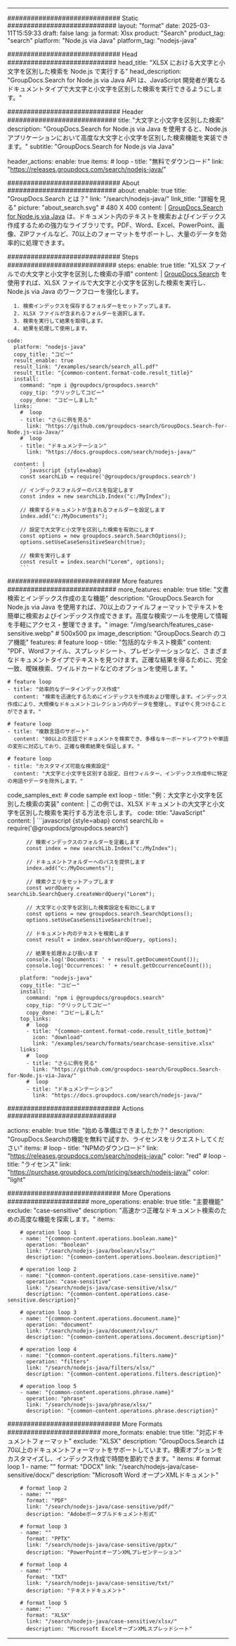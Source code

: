 
---
############################# Static ############################
layout: "format"
date:  2025-03-11T15:59:33
draft: false
lang: ja
format: Xlsx
product: "Search"
product_tag: "search"
platform: "Node.js via Java"
platform_tag: "nodejs-java"

############################# Head ############################
head_title: "XLSX における大文字と小文字を区別した検索を Node.js で実行する"
head_description: "GroupDocs.Search for Node.js via Java API は、JavaScript 開発者が異なるドキュメントタイプで大文字と小文字を区別した検索を実行できるようにします。"

############################# Header ############################
title: "大文字と小文字を区別した検索" 
description: "GroupDocs.Search for Node.js via Java を使用すると、Node.js アプリケーションにおいて高度な大文字と小文字を区別した検索機能を実装できます。"
subtitle: "GroupDocs.Search for Node.js via Java" 

header_actions:
  enable: true
  items:
    #  loop
    - title: "無料でダウンロード"
      link: "https://releases.groupdocs.com/search/nodejs-java/"
      
############################# About ############################
about:
    enable: true
    title: "GroupDocs.Search とは？"
    link: "/search/nodejs-java/"
    link_title: "詳細を見る"
    picture: "about_search.svg" # 480 X 400
    content: |
       [GroupDocs.Search for Node.js via Java](/search/nodejs-java/) は、ドキュメント内のテキストを検索およびインデックス作成するための強力なライブラリです。PDF、Word、Excel、PowerPoint、画像、ZIPファイルなど、70以上のフォーマットをサポートし、大量のデータを効率的に処理できます。

############################# Steps ############################
steps:
    enable: true
    title: "XLSX ファイルでの大文字と小文字を区別した検索の手順"
    content: |
      [GroupDocs.Search](/search/nodejs-java/) を使用すれば、XLSX ファイルで大文字と小文字を区別した検索を実行し、Node.js via Java のワークフローを強化します。
      
      1. 検索インデックスを保存するフォルダーをセットアップします。
      2. XLSX ファイルが含まれるフォルダーを選択します。
      3. 検索を実行して結果を取得します。
      4. 結果を処理して使用します。
   
    code:
      platform: "nodejs-java"
      copy_title: "コピー"
      result_enable: true
      result_link: "/examples/search/search_all.pdf"
      result_title: "{common-content.format-code.result_title}"
      install:
        command: "npm i @groupdocs/groupdocs.search"
        copy_tip: "クリックしてコピー"
        copy_done: "コピーしました"
      links:
        #  loop
        - title: "さらに例を見る"
          link: "https://github.com/groupdocs-search/GroupDocs.Search-for-Node.js-via-Java/"
        #  loop
        - title: "ドキュメンテーション"
          link: "https://docs.groupdocs.com/search/nodejs-java/"
          
      content: |
        ```javascript {style=abap}
        const searchLib = require('@groupdocs/groupdocs.search')

        // インデックスフォルダーのパスを指定します
        const index = new searchLib.Index("c:/MyIndex");

        // 検索するドキュメントが含まれるフォルダーを設定します
        index.add("c:/MyDocuments");

        // 設定で大文字と小文字を区別した検索を有効にします
        const options = new groupdocs.search.SearchOptions();
        options.setUseCaseSensitiveSearch(true);

        // 検索を実行します
        const result = index.search("Lorem", options);
        ```            

############################# More features ############################
more_features:
  enable: true
  title: "文書検索とインデックス作成の主な機能"
  description: "GroupDocs.Search for Node.js via Java を使用すれば、70以上のファイルフォーマットでテキストを簡単に検索およびインデックス作成できます。高度な検索ツールを使用して情報を手軽にアクセス・整理できます。"
  image: "/img/search/features_case-sensitive.webp" # 500x500 px
  image_description: "GroupDocs.Search のコア機能"
  features:
    # feature loop
    - title: "包括的なテキスト検索"
      content: "PDF、Wordファイル、スプレッドシート、プレゼンテーションなど、さまざまなドキュメントタイプでテキストを見つけます。正確な結果を得るために、完全一致、曖昧検索、ワイルドカードなどのオプションを使用します。"

    # feature loop
    - title: "効率的なデータインデックス作成"
      content: "検索を迅速化するためにインデックスを作成および管理します。インデックス作成により、大規模なドキュメントコレクション内のデータを整理し、すばやく見つけることができます。"

    # feature loop
    - title: "複数言語のサポート"
      content: "80以上の言語でドキュメントを検索でき、多様なキーボードレイアウトや単語の変形に対応しており、正確な検索結果を保証します。"

    # feature loop
    - title: "カスタマイズ可能な検索設定"
      content: "大文字と小文字を区別する設定、日付フィルター、インデックス作成中に特定の用語やデータを除外します。"
      
  code_samples_ext:
    # code sample ext loop
    - title: "例：大文字と小文字を区別した検索の実装"
      content: |
        この例では、XLSX ドキュメントの大文字と小文字を区別した検索を実行する方法を示します。
      code:
        title: "JavaScript"
        content: |
          ```javascript {style=abap}
          const searchLib = require('@groupdocs/groupdocs.search')
          
          // 検索インデックスのフォルダーを定義します
          const index = new searchLib.Index("c:/MyIndex");
              
          // ドキュメントフォルダーへのパスを提供します
          index.add("c:/MyDocuments");

          // 検索クエリをセットアップします
          const wordQuery = searchLib.SearchQuery.createWordQuery("Lorem");

          // 大文字と小文字を区別した検索設定を有効にします
          const options = new groupdocs.search.SearchOptions();
          options.setUseCaseSensitiveSearch(true);

          // ドキュメント内のテキストを検索します
          const result = index.search(wordQuery, options);
          
          // 結果を処理および扱います
          console.log('Documents: ' + result.getDocumentCount());
          console.log('Occurrences: ' + result.getOccurrenceCount());
          ```
        platform: "nodejs-java"
        copy_title: "コピー"
        install:
          command: "npm i @groupdocs/groupdocs.search"
          copy_tip: "クリックしてコピー"
          copy_done: "コピーしました"
        top_links:
          #  loop
          - title: "{common-content.format-code.result_title_bottom}"
            icon: "download"
            link: "/examples/search/formats/searchcase-sensitive.xlsx"
        links:
          #  loop
          - title: "さらに例を見る"
            link: "https://github.com/groupdocs-search/GroupDocs.Search-for-Node.js-via-Java/"
          #  loop
          - title: "ドキュメンテーション"
            link: "https://docs.groupdocs.com/search/nodejs-java/"
            

            


############################# Actions ############################

actions:
  enable: true
  title: "始める準備はできましたか？"
  description: "GroupDocs.Searchの機能を無料で試すか、ライセンスをリクエストしてください"
  items:
    #  loop
    - title: "NPMのダウンロード"
      link: "https://releases.groupdocs.com/search/nodejs-java/"
      color: "red"
        #  loop
    - title: "ライセンス"
      link: "https://purchase.groupdocs.com/pricing/search/nodejs-java/"
      color: "light"


############################# More Operations #####################
more_operations:
    enable: true
    title: "主要機能"
    exclude: "case-sensitive"
    description: "高速かつ正確なドキュメント検索のための高度な機能を探索します。"
    items: 
          
        # operation loop 1
        - name: "{common-content.operations.boolean.name}"
          operation: "boolean"
          link: "/search/nodejs-java/boolean/xlsx/"
          description: "{common-content.operations.boolean.description}"

        # operation loop 2
        - name: "{common-content.operations.case-sensitive.name}"
          operation: "case-sensitive"
          link: "/search/nodejs-java/case-sensitive/xlsx/"
          description: "{common-content.operations.case-sensitive.description}"

        # operation loop 3
        - name: "{common-content.operations.document.name}"
          operation: "document"
          link: "/search/nodejs-java/document/xlsx/"
          description: "{common-content.operations.document.description}"

        # operation loop 4
        - name: "{common-content.operations.filters.name}"
          operation: "filters"
          link: "/search/nodejs-java/filters/xlsx/"
          description: "{common-content.operations.filters.description}"

        # operation loop 5
        - name: "{common-content.operations.phrase.name}"
          operation: "phrase"
          link: "/search/nodejs-java/phrase/xlsx/"
          description: "{common-content.operations.phrase.description}"
          
        
          
############################# More Formats ########################
more_formats:
    enable: true
    title: "対応ドキュメントフォーマット"
    exclude: "XLSX"
    description: "GroupDocs.Search は70以上のドキュメントフォーマットをサポートしています。検索オプションをカスタマイズし、インデックス作成で時間を節約できます。"
    items: 
        # format loop 1
        - name: ""
          format: "DOCX"
          link: "/search/nodejs-java/case-sensitive/docx/"
          description: "Microsoft Word オープンXMLドキュメント"
          
        # format loop 2
        - name: ""
          format: "PDF"
          link: "/search/nodejs-java/case-sensitive/pdf/"
          description: "Adobeポータブルドキュメント形式"
          
        # format loop 3
        - name: ""
          format: "PPTX"
          link: "/search/nodejs-java/case-sensitive/pptx/"
          description: "PowerPointオープンXMLプレゼンテーション"

        # format loop 4
        - name: ""
          format: "TXT"
          link: "/search/nodejs-java/case-sensitive/txt/"
          description: "テキストドキュメント"
          
        # format loop 5
        - name: ""
          format: "XLSX"
          link: "/search/nodejs-java/case-sensitive/xlsx/"
          description: "Microsoft ExcelオープンXMLスプレッドシート"
  

---